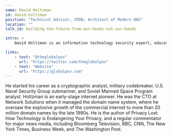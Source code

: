 ```yaml
---
name: David Holtzman
id: david-holtzman
position: "Technical Advisor, IPDB; Architect of Modern DNS"
location: ""
talk_id: building-the-future-from-our-heads-not-our-hands

intro: >
    David Holtzman is an information technology security expert, educator and activist.

links:
    - text: "@theglobalpov"
      url: "https://twitter.com/theglobalpov"
    - text: "Website"
      url: "https://globalpov.com"
---
```


He started his career as a cryptographic analyst, military codebreaker, U.S. Naval Security Group submariner, and Soviet Manned Space Program analyst. Holtzman is an early-stage internet pioneer. He was the CTO at Network Solutions when it managed the domain name system, where he oversaw the explosive growth of the commercial internet to more than 20 million domain names by the late 1990s. He is the author of Privacy Lost: How Technology is Endangering Your Privacy, and a regular commentator for major news media, including Bloomberg Television, BBC, CNN, The New York Times, Business Week, and The Washington Post.
